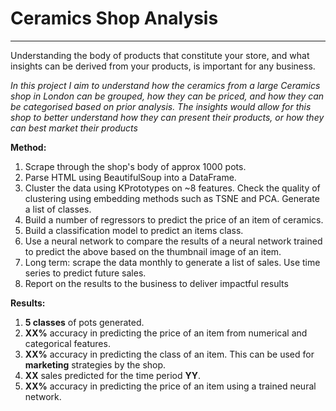 
# Ceramics Shop Analysis

***

Understanding the body of products that constitute your store, and what insights can be derived from your products, is important for any business.

_In this project I aim to understand how the ceramics from a large Ceramics shop in London can be grouped, how they can be priced, and how they can be categorised based on prior analysis. The insights would allow for this shop to better understand how they can present their products, or how they can best market their products_

__Method:__

1. Scrape through the shop's body of approx 1000 pots.
2. Parse HTML using BeautifulSoup into a DataFrame.
3. Cluster the data using KPrototypes on ~8 features. Check the quality of clustering using embedding methods such as TSNE and PCA. Generate a list of classes.
4. Build a number of regressors to predict the price of an item of ceramics.
5. Build a classification model to predict an items class.
6. Use a neural network to compare the results of a neural network trained to predict the above based on the thumbnail image of an item.
7. Long term: scrape the data monthly to generate a list of sales. Use time series to predict future sales.
8. Report on the results to the business to deliver impactful results

__Results:__

1. __5 classes__ of pots generated.
2. __XX%__ accuracy in predicting the price of an item from numerical and categorical features.
3. __XX%__ accuracy in predicting the class of an item. This can be used for __marketing__ strategies by the shop.
4. __XX__ sales predicted for the time period __YY__.
5. __XX%__ accuracy in predicting the price of an item using a trained neural network.
